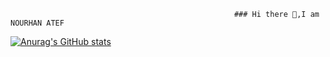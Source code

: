                                                       ### Hi there 👋,I am NOURHAN ATEF
[![Anurag's GitHub stats](https://github-readme-stats.vercel.app/api?username=Nourhaan-Atef)](https://github.com/anuraghazra/github-readme-stats)
